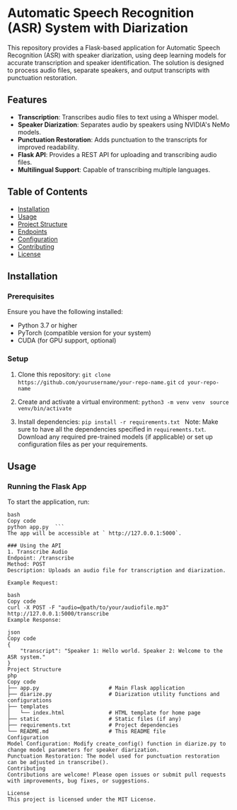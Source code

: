 # Automatic Speech Recognition (ASR) System with Diarization

This repository provides a Flask-based application for Automatic Speech Recognition (ASR) with speaker diarization, using deep learning models for accurate transcription and speaker identification. The solution is designed to process audio files, separate speakers, and output transcripts with punctuation restoration.

## Features
- **Transcription**: Transcribes audio files to text using a Whisper model.
- **Speaker Diarization**: Separates audio by speakers using NVIDIA's NeMo models.
- **Punctuation Restoration**: Adds punctuation to the transcripts for improved readability.
- **Flask API**: Provides a REST API for uploading and transcribing audio files.
- **Multilingual Support**: Capable of transcribing multiple languages.

  
## Table of Contents
- [Installation](#installation)
- [Usage](#usage)
- [Project Structure](#project-structure)
- [Endpoints](#endpoints)
- [Configuration](#configuration)
- [Contributing](#contributing)
- [License](#license)

## Installation
### Prerequisites
Ensure you have the following installed:

- Python 3.7 or higher
- PyTorch (compatible version for your system)
- CUDA (for GPU support, optional)

### Setup
1. Clone this repository:
`git clone https://github.com/yourusername/your-repo-name.git`
`cd your-repo-name`

2. Create and activate a virtual environment:
`python3 -m venv venv `
`source venv/bin/activate`

3. Install dependencies:
`pip install -r requirements.txt `
Note: Make sure to have all the dependencies specified in `requirements.txt`.
Download any required pre-trained models (if applicable) or set up configuration files as per your requirements.


## Usage
### Running the Flask App
To start the application, run:
```
bash
Copy code
python app.py  ```
The app will be accessible at ` http://127.0.0.1:5000`.

### Using the API
1. Transcribe Audio
Endpoint: /transcribe
Method: POST
Description: Uploads an audio file for transcription and diarization.

Example Request:

bash
Copy code
curl -X POST -F "audio=@path/to/your/audiofile.mp3" http://127.0.0.1:5000/transcribe
Example Response:

json
Copy code
{
    "transcript": "Speaker 1: Hello world. Speaker 2: Welcome to the ASR system."
}
Project Structure
php
Copy code
├── app.py                      # Main Flask application
├── diarize.py                  # Diarization utility functions and configurations
├── templates
│   └── index.html              # HTML template for home page
├── static                      # Static files (if any)
├── requirements.txt            # Project dependencies
└── README.md                   # This README file
Configuration
Model Configuration: Modify create_config() function in diarize.py to change model parameters for speaker diarization.
Punctuation Restoration: The model used for punctuation restoration can be adjusted in transcribe().
Contributing
Contributions are welcome! Please open issues or submit pull requests with improvements, bug fixes, or suggestions.

License
This project is licensed under the MIT License.

